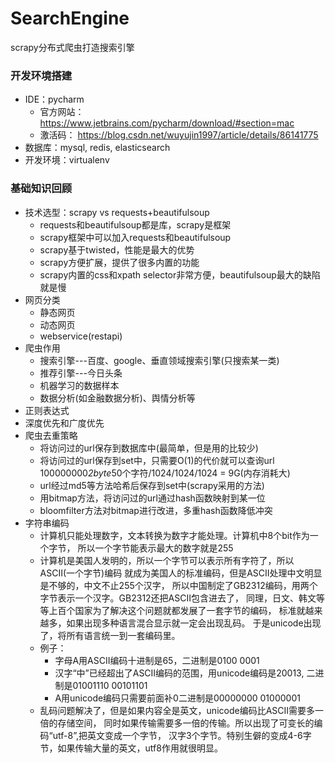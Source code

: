 # SearchEngine
scrapy分布式爬虫打造搜索引擎

### 开发环境搭建
- IDE：pycharm
    - 官方网站：
      https://www.jetbrains.com/pycharm/download/#section=mac
    - 激活码：
      https://blog.csdn.net/wuyujin1997/article/details/86141775
- 数据库：mysql, redis, elasticsearch
- 开发环境：virtualenv

### 基础知识回顾
- 技术选型：scrapy vs requests+beautifulsoup
	- requests和beautifulsoup都是库，scrapy是框架
	- scrapy框架中可以加入requests和beautifulsoup
	- scrapy基于twisted，性能是最大的优势
	- scrapy方便扩展，提供了很多内置的功能
	- scrapy内置的css和xpath selector非常方便，beautifulsoup最大的缺陷就是慢
- 网页分类
	- 静态网页
	- 动态网页
	- webservice(restapi)
- 爬虫作用
	- 搜索引擎---百度、google、垂直领域搜索引擎(只搜索某一类)
	- 推荐引擎---今日头条
	- 机器学习的数据样本
	- 数据分析(如金融数据分析)、舆情分析等
- 正则表达式
- 深度优先和广度优先
- 爬虫去重策略
    - 将访问过的url保存到数据库中(最简单，但是用的比较少)
    - 将访问过的url保存到set中，只需要O(1)的代价就可以查询url 
      100000000*2byte*50个字符/1024/1024/1024 = 9G(内存消耗大)
    - url经过md5等方法哈希后保存到set中(scrapy采用的方法)
    - 用bitmap方法，将访问过的url通过hash函数映射到某一位
    - bloomfilter方法对bitmap进行改进，多重hash函数降低冲突
- 字符串编码
    - 计算机只能处理数字，文本转换为数字才能处理。计算机中8个bit作为一个字节，
      所以一个字节能表示最大的数字就是255
    - 计算机是美国人发明的，所以一个字节可以表示所有字符了，所以ASCII(一个字节)编码
      就成为美国人的标准编码，但是ASCII处理中文明显是不够的，中文不止255个汉字，
      所以中国制定了GB2312编码，用两个字节表示一个汉字。GB2312还把ASCII包含进去了，
      同理，日文、韩文等等上百个国家为了解决这个问题就都发展了一套字节的编码，
      标准就越来越多，如果出现多种语言混合显示就一定会出现乱码。
      于是unicode出现了，将所有语言统一到一套编码里。
    - 例子：
        - 字母A用ASCII编码十进制是65，二进制是0100 0001
        - 汉字“中”已经超出了ASCII编码的范围，用unicode编码是20013,
          二进制是01001110 00101101
        - A用unicode编码只需要前面补0二进制是00000000 01000001
    - 乱码问题解决了，但是如果内容全是英文，unicode编码比ASCII需要多一倍的存储空间，
      同时如果传输需要多一倍的传输。所以出现了可变长的编码“utf-8”,把英文变成一个字节，
      汉字3个字节。特别生僻的变成4-6字节，如果传输大量的英文，utf8作用就很明显。


    